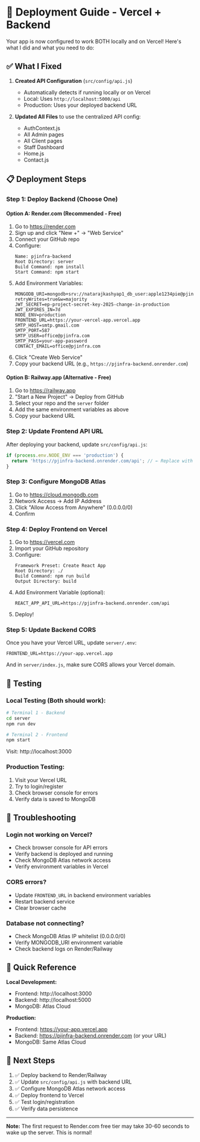 # 🚀 Deployment Guide - Vercel + Backend

Your app is now configured to work BOTH locally and on Vercel! Here's what I did and what you need to do:

## ✅ What I Fixed

1. **Created API Configuration** (`src/config/api.js`)
   - Automatically detects if running locally or on Vercel
   - Local: Uses `http://localhost:5000/api`
   - Production: Uses your deployed backend URL

2. **Updated All Files** to use the centralized API config:
   - AuthContext.js
   - All Admin pages
   - All Client pages
   - Staff Dashboard
   - Home.js
   - Contact.js

## 📋 Deployment Steps

### Step 1: Deploy Backend (Choose One)

#### Option A: Render.com (Recommended - Free)

1. Go to https://render.com
2. Sign up and click "New +" → "Web Service"
3. Connect your GitHub repo
4. Configure:
   ```
   Name: pjinfra-backend
   Root Directory: server
   Build Command: npm install
   Start Command: npm start
   ```
5. Add Environment Variables:
   ```
   MONGODB_URI=mongodb+srv://natarajkashyap1_db_user:apple1234pie@pjinfracluster.jcapbws.mongodb.net/ep_project?retryWrites=true&w=majority
   JWT_SECRET=ep-project-secret-key-2025-change-in-production
   JWT_EXPIRES_IN=7d
   NODE_ENV=production
   FRONTEND_URL=https://your-vercel-app.vercel.app
   SMTP_HOST=smtp.gmail.com
   SMTP_PORT=587
   SMTP_USER=office@pjinfra.com
   SMTP_PASS=your-app-password
   CONTACT_EMAIL=office@pjinfra.com
   ```
6. Click "Create Web Service"
7. Copy your backend URL (e.g., `https://pjinfra-backend.onrender.com`)

#### Option B: Railway.app (Alternative - Free)

1. Go to https://railway.app
2. "Start a New Project" → Deploy from GitHub
3. Select your repo and the `server` folder
4. Add the same environment variables as above
5. Copy your backend URL

### Step 2: Update Frontend API URL

After deploying your backend, update `src/config/api.js`:

```javascript
if (process.env.NODE_ENV === 'production') {
  return 'https://pjinfra-backend.onrender.com/api'; // ← Replace with YOUR backend URL
}
```

### Step 3: Configure MongoDB Atlas

1. Go to https://cloud.mongodb.com
2. Network Access → Add IP Address
3. Click "Allow Access from Anywhere" (0.0.0.0/0)
4. Confirm

### Step 4: Deploy Frontend on Vercel

1. Go to https://vercel.com
2. Import your GitHub repository
3. Configure:
   ```
   Framework Preset: Create React App
   Root Directory: ./
   Build Command: npm run build
   Output Directory: build
   ```
4. Add Environment Variable (optional):
   ```
   REACT_APP_API_URL=https://pjinfra-backend.onrender.com/api
   ```
5. Deploy!

### Step 5: Update Backend CORS

Once you have your Vercel URL, update `server/.env`:

```env
FRONTEND_URL=https://your-app.vercel.app
```

And in `server/index.js`, make sure CORS allows your Vercel domain.

## 🧪 Testing

### Local Testing (Both should work):
```bash
# Terminal 1 - Backend
cd server
npm run dev

# Terminal 2 - Frontend  
npm start
```

Visit: http://localhost:3000

### Production Testing:
1. Visit your Vercel URL
2. Try to login/register
3. Check browser console for errors
4. Verify data is saved to MongoDB

## 🔧 Troubleshooting

### Login not working on Vercel?
- Check browser console for API errors
- Verify backend is deployed and running
- Check MongoDB Atlas network access
- Verify environment variables in Vercel

### CORS errors?
- Update `FRONTEND_URL` in backend environment variables
- Restart backend service
- Clear browser cache

### Database not connecting?
- Check MongoDB Atlas IP whitelist (0.0.0.0/0)
- Verify MONGODB_URI environment variable
- Check backend logs on Render/Railway

## 📝 Quick Reference

**Local Development:**
- Frontend: http://localhost:3000
- Backend: http://localhost:5000
- MongoDB: Atlas Cloud

**Production:**
- Frontend: https://your-app.vercel.app
- Backend: https://pjinfra-backend.onrender.com (or your URL)
- MongoDB: Same Atlas Cloud

## 🎯 Next Steps

1. ✅ Deploy backend to Render/Railway
2. ✅ Update `src/config/api.js` with backend URL
3. ✅ Configure MongoDB Atlas network access
4. ✅ Deploy frontend to Vercel
5. ✅ Test login/registration
6. ✅ Verify data persistence

---

**Note:** The first request to Render.com free tier may take 30-60 seconds to wake up the server. This is normal!
